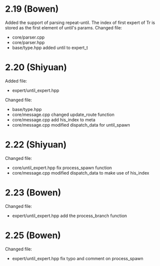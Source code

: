 # 2.19 (Bowen)
Added the support of parsing repeat-until.
The index of first expert of Tr is stored as the first element of until's params.
Changed file:
- core/parser.cpp
- core/parser.hpp
- base/type.hpp              added until to expert_t

# 2.20 (Shiyuan)
Added file:
- expert/until_expert.hpp

Changed file:
- base/type.hpp
- core/message.cpp      changed update_route function
- core/message.cpp      add his_index to meta
- core/message.cpp      modified dispatch_data for until_spawn

# 2.22 (Shiyuan)
Changed file:
- core/until_expert.hpp     fix process_spawn function
- core/message.cpp      modified dispatch_data to make use of his_index

# 2.23 (Bowen)
Changed file:
- expert/until_expert.hpp       add the process_branch function

# 2.25 (Bowen)
Changed file:
- expert/until_expert.hpp       fix typo and comment on process_spawn
